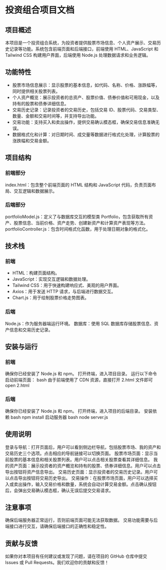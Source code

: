 # 投资组合项目文档
## 项目概述
本项目是一个投资组合系统，为投资者提供股票市场信息、个人资产展示、交易历史记录等功能。系统包含前端页面和后端接口，前端使用 HTML、JavaScript 和 Tailwind CSS 构建用户界面，后端使用 Node.js 处理数据请求和业务逻辑。
## 功能特性
+ 股票市场信息展示：显示股票的基本信息，如代码、名称、价格、涨跌幅等，同时提供相关股票列表。
+ 个人资产概览：展示投资者的总资产、股票价值、债券价值和可用现金，以及持有的股票和债券详细信息。
+ 交易历史记录：记录投资者的交易历史，包括交易 ID、股票代码、交易类型、数量、金额和交易时间等，并支持导出功能。
+ 交易功能：支持买入和卖出操作，提供交易确认模态框，确保交易信息准确无误。
+ 数据格式化和计算：对日期时间、成交量等数据进行格式化处理，计算股票的涨跌幅和交易金额。
## 项目结构
### 前端部分
index.html：包含整个前端页面的 HTML 结构和 JavaScript 代码，负责页面布局、交互逻辑和数据展示。
### 后端部分
portfolioModel.js：定义了与数据库交互的模型类 Portfolio，包含获取所有资产、股票信息、当前价格、资产走势、创建新资产和计算资产表现等方法。
portfolioController.js：包含时间格式化函数，用于处理日期对象的格式化。
## 技术栈
### 前端
+ HTML：构建页面结构。
+ JavaScript：实现交互逻辑和数据处理。
+ Tailwind CSS：用于快速构建响应式、美观的用户界面。
+ Axios：用于发送 HTTP 请求，与后端进行数据交互。
+ Chart.js：用于绘制股票价格走势图表。
### 后端
Node.js：作为服务器端运行环境。
数据库：使用 SQL 数据库存储股票信息、资产信息和交易历史记录。
## 安装与运行
### 前端
确保你已经安装了 Node.js 和 npm。
打开终端，进入项目目录。
运行以下命令启动前端页面：
bash
由于前端使用了 CDN 资源，直接打开 2.html 文件即可
open 2.html
### 后端
确保你已经安装了 Node.js 和 npm。
打开终端，进入项目的后端目录。
安装依赖
bash
npm install
启动服务器
bash
node server.js
## 使用说明
登录与导航：打开页面后，用户可以看到侧边栏导航，包括股票市场、我的资产和交易历史三个选项。点击相应的导航链接可以切换页面。
股票市场页面：显示当前股票的基本信息和相关股票列表。用户可以点击相关股票查看其详细信息。
我的资产页面：展示投资者的资产概览和持有的股票、债券详细信息。用户可以点击导出按钮将资产信息导出。
交易历史页面：显示投资者的交易历史记录。用户可以点击导出按钮将交易历史导出。
交易操作：在股票市场页面，用户可以选择买入或卖出操作，输入交易价格和数量，系统会自动计算交易金额。点击确认按钮后，会弹出交易确认模态框，确认无误后提交交易请求。
## 注意事项
确保后端服务器正常运行，否则前端页面可能无法获取数据。
交易功能需要与后端接口进行交互，请确保后端接口的正确性和稳定性。
## 贡献与反馈
如果你对本项目有任何建议或发现了问题，请在项目的 GitHub 仓库中提交 Issues 或 Pull Requests。我们欢迎你的贡献和反馈！
